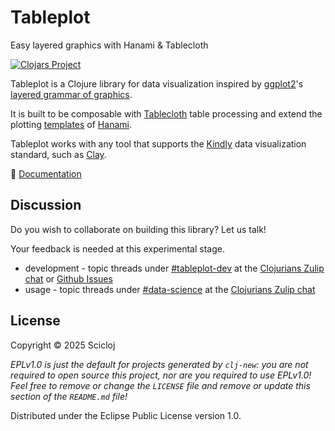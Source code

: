 # Tableplot

Easy layered graphics with Hanami & Tablecloth

[![Clojars Project](https://img.shields.io/clojars/v/org.scicloj/tableplot.svg)](https://clojars.org/org.scicloj/tableplot)

Tableplot is a Clojure library for data visualization 
inspired by [ggplot2](https://ggplot2.tidyverse.org/)'s
[layered grammar of graphics](https://vita.had.co.nz/papers/layered-grammar.html). 

It is built to be composable with [Tablecloth](https://scicloj.github.io/tablecloth/) table processing
and extend the plotting
[templates](https://github.com/jsa-aerial/hanami?tab=readme-ov-file#templates-substitution-keys-and-transformations)
of [Hanami](https://github.com/jsa-aerial/hanami).

Tableplot works with any tool that supports 
the [Kindly](https://scicloj.github.io/kindly-noted/) data visualization standard,
such as [Clay](https://scicloj.github.io/clay/).

📖 [Documentation](https://scicloj.github.io/tableplot/) 

## Discussion

Do you wish to collaborate on building this library? Let us talk!

Your feedback is needed at this experimental stage.

- development - topic threads under [#tableplot-dev](https://clojurians.zulipchat.com/#narrow/stream/443101-tableplot-dev) at the [Clojurians Zulip chat](https://scicloj.github.io/docs/community/chat/) or [Github Issues](https://github.com/scicloj/tableplot/issues)
- usage - topic threads under [#data-science](https://clojurians.zulipchat.com/#narrow/stream/151924-data-science) at the [Clojurians Zulip chat](https://scicloj.github.io/docs/community/chat/)

## License

Copyright © 2025 Scicloj

_EPLv1.0 is just the default for projects generated by `clj-new`: you are not_
_required to open source this project, nor are you required to use EPLv1.0!_
_Feel free to remove or change the `LICENSE` file and remove or update this_
_section of the `README.md` file!_

Distributed under the Eclipse Public License version 1.0.
